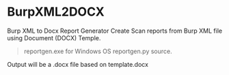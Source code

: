 # BurpXML2DOCX
Burp XML to Docx Report Generator
Create Scan reports from Burp XML file using Document (DOCX) Temple.

> reportgen.exe for Windows OS
> reportgen.py source.

Output will be a .docx file based on template.docx 
